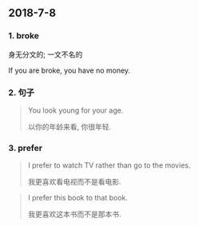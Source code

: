 ## 2018-7-8

### 1. broke

身无分文的; 一文不名的

If you are broke, you have no money.

### 2. 句子

> You look young for your age.
> 
> 以你的年龄来看, 你很年轻.

### 3. prefer

> I prefer to watch TV rather than go to the movies.
> 
> 我更喜欢看电视而不是看电影.

> I prefer this book to that book.
> 
> 我更喜欢这本书而不是那本书.





